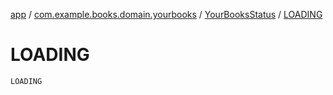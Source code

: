 [app](../../index.md) / [com.example.books.domain.yourbooks](../index.md) / [YourBooksStatus](index.md) / [LOADING](./-l-o-a-d-i-n-g.md)

# LOADING

`LOADING`